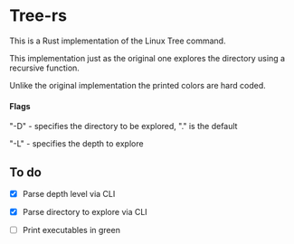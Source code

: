# Tree-rs
This is a Rust implementation of the Linux Tree command.

This implementation just as the original one explores the directory using a
recursive function.

Unlike the original implementation the printed colors are hard coded.

#### Flags
"-D" - specifies the directory to be explored, "." is the default 

"-L" - specifies the depth to explore

## To do
* [x] Parse depth level via CLI
* [x] Parse directory to explore via CLI
* [ ] Print executables in green

